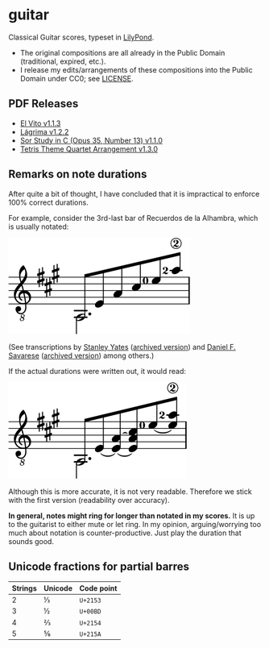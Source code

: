 # guitar

Classical Guitar scores, typeset in [LilyPond].

* The original compositions are all already in the Public Domain
  (traditional, expired, etc.).
* I release my edits/arrangements of these compositions
  into the Public Domain under CC0; see [LICENSE].


## PDF Releases

* [El Vito v1.1.3][el-vito]
* [Lágrima v1.2.2][lagrima]
* [Sor Study in C (Opus 35, Number 13) v1.1.0][sor-c-major-35-13]
* [Tetris Theme Quartet Arrangement v1.3.0][tetris-quartet]


## Remarks on note durations

After quite a bit of thought, I have concluded that it is impractical
to enforce 100% correct durations.

For example, consider the 3rd-last bar of Recuerdos de la Alhambra,
which is usually notated:

![Clear quaver arpeggio where the bottom note is a dotted minim in the low voice.](.durations/recuerdos-readable.preview.svg)

(See transcriptions
by [Stanley Yates][yates-recuerdos]
  ([archived version][yates-recuerdos-archived])
and [Daniel F. Savarese][savarese-recuerdos]
  ([archived version][savarese-recuerdos-archived])
among others.)

If the actual durations were written out, it would read:

![Confusing quaver arpeggio with ties in various places.](.durations/recuerdos-accurate.preview.svg)

Although this is more accurate, it is not very readable.
Therefore we stick with the first version (readability over accuracy).

**In general, notes might ring for longer than notated in my scores.**
It is up to the guitarist to either mute or let ring.
In my opinion, arguing/worrying too much about notation is counter-productive.
Just play the duration that sounds good.


## Unicode fractions for partial barres

| Strings | Unicode | Code point |
| - | - | - |
| 2 | ⅓ | `U+2153` |
| 3 | ½ | `U+00BD` |
| 4 | ⅔ | `U+2154` |
| 5 | ⅚ | `U+215A` |


[license]: LICENSE
[lilypond]: https://lilypond.org/

[el-vito]:
  https://github.com/yawnoc/guitar/releases/tag/el-vito-v1.1.3
[lagrima]:
  https://github.com/yawnoc/guitar/releases/tag/lagrima-v1.2.2
[sor-c-major-35-13]:
  https://github.com/yawnoc/guitar/releases/tag/sor-c-major-35-13-v1.1.0
[tetris-quartet]:
  https://github.com/yawnoc/guitar/releases/tag/tetris-quartet-v1.3.0

[yates-recuerdos]: https://stanleyyates.com/scores/rdla.pdf
[yates-recuerdos-archived]:
  https://web.archive.org/web/20210427195742/https://stanleyyates.com/scores/rdla.pdf
[savarese-recuerdos]:
  https://www.savarese.org/downloads/sheetmusic/RecuerdosDeLaAlhambra.pdf
[savarese-recuerdos-archived]:
  https://web.archive.org/web/20210226015018/https://www.savarese.org/downloads/sheetmusic/RecuerdosDeLaAlhambra.pdf
